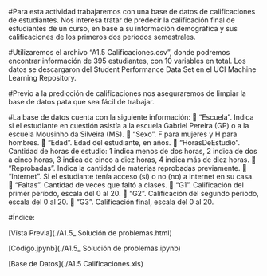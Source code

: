 #Para esta actividad trabajaremos con una base de datos de calificaciones de estudiantes. Nos interesa tratar de predecir la calificación final de estudiantes de un curso, en base a su información demográfica y sus calificaciones de los primeros dos períodos semestrales.

#Utilizaremos el archivo “A1.5 Calificaciones.csv”, donde podremos encontrar información de 395 estudiantes, con 10 variables en total. Los datos se descargaron del Student Performance Data Set en el UCI Machine Learning Repository.

#Previo a la predicción de calificaciones nos aseguraremos de limpiar la base de datos pata que sea fácil de trabajar.

#La base de datos cuenta con la siguiente información:  “Escuela”. Indica si el estudiante en cuestión asistía a la escuela Gabriel Pereira (GP) o a la escuela Mousinho da Silveira (MS).  “Sexo”. F para mujeres y H para hombres.  “Edad”. Edad del estudiante, en años.  “HorasDeEstudio”. Cantidad de horas de estudio: 1 indica menos de dos horas, 2 indica de dos a cinco horas, 3 indica de cinco a diez horas, 4 indica más de diez horas.  “Reprobadas”. Indica la cantidad de materias reprobadas previamente.  “Internet”. Si el estudiante tenía acceso (sí) o no (no) a internet en su casa.  “Faltas”. Cantidad de veces que faltó a clases.  “G1”. Calificación del primer período, escala del 0 al 20.  “G2”. Calificación del segundo periodo, escala del 0 al 20.  “G3”. Calificación final, escala del 0 al 20.

#Índice:

[Vista Previa](./A1.5_ Solución de problemas.html)

[Codigo.jpynb](./A1.5_ Solución de problemas.ipynb)

[Base de Datos](./A1.5 Calificaciones.xls)
